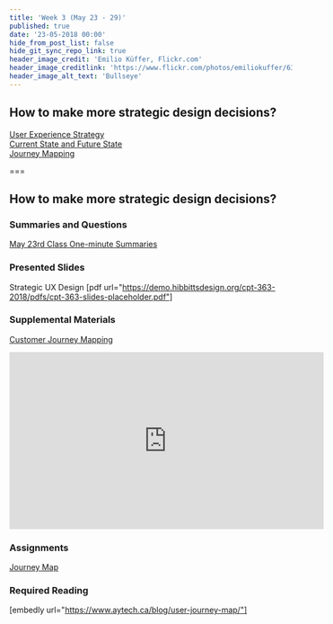 ```yaml
---
title: 'Week 3 (May 23 - 29)'
published: true
date: '23-05-2018 00:00'
hide_from_post_list: false
hide_git_sync_repo_link: true
header_image_credit: 'Emilio Küffer, Flickr.com'
header_image_creditlink: 'https://www.flickr.com/photos/emiliokuffer/6384294717/'
header_image_alt_text: 'Bullseye'
---
```


## How to make more strategic design decisions?  
[User Experience Strategy](https://demo.hibbittsdesign.org/cpt-363-2018/pdfs/cpt-363-slides-placeholder.pdf#page=3)  
[Current State and Future State](https://demo.hibbittsdesign.org/cpt-363-2018/pdfs/cpt-363-slides-placeholder.pdf#page=4)  
[Journey Mapping](https://demo.hibbittsdesign.org/cpt-363-2018/pdfs/cpt-363-slides-placeholder.pdf#page=5)  

===

## **How to make more strategic design decisions?**

### Summaries and Questions  
[May 23rd Class One-minute Summaries](https://sso.canvaslms.com/courses/1413912/assignments/9519524)

### Presented Slides  
Strategic UX Design
[pdf url="https://demo.hibbittsdesign.org/cpt-363-2018/pdfs/cpt-363-slides-placeholder.pdf"]  

### Supplemental Materials  
[Customer Journey Mapping](https://www.youtube.com/watch?v=a40QYgO-_aM)  
<div class="embed-responsive embed-responsive-4by3"><iframe width="560" height="315" src="https://www.youtube.com/embed/a40QYgO-_aM" frameborder="0" allow="autoplay; encrypted-media" allowfullscreen></iframe></div>

### Assignments
[Journey Map](https://sso.canvaslms.com/courses/1413912/assignments/9519531)  

### Required Reading  
[embedly url="https://www.aytech.ca/blog/user-journey-map/"]
